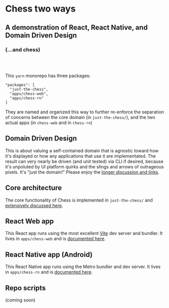 # Chess two ways
## A demonstration of React, React Native, and Domain Driven Design 
### (...and chess)
<br>
<br>

This `yarn` monorepo has three packages:

```  
"packages": [
  "just-the-chess",
  "apps/chess-web",
  "apps/chess-rn"
]
```

They are named and organized this way to further re-enforce the separation of concerns between the core domain (in `just-the-chess/`), and the two actual apps (in `chess-web` and in `chess-rn`)

## Domain Driven Design 
This is about valuing a self-contained domain that is agnostic toward how it's displayed or how any applications that use it are implementated.  The result can very nearly be driven (and unit tested) via CLI if desired, because it's unpoluted by UI platform quirks and the slings and arrows of outrageous pixels. It's "just the domain!" Please enjoy the [longer discussion and links](./DDD.md).

## Core architecture
The core functionality of Chess is implemented in `just-the-chess/` and [extensively discussed here](./just-the-chess/CORE_ARCH.md). 

## React Web app
This React app runs using the most excellent [Vite](https://vitejs.dev/) dev server and bundler.  It lives in `apps/chess-web` and is [documented here](./apps/chess-web/README.md).

## React Native app (Android)
This React Native app runs using the Metro bundler and dev server.  It lives in `apps/chess-rn` and is [documented here](./apps/chess-rn/README.md).

## Repo scripts

(coming soon)

